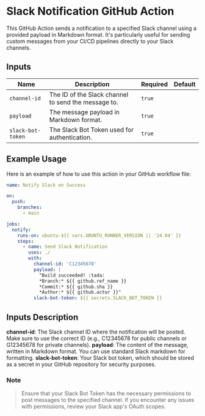 # Slack Notification GitHub Action

This GitHub Action sends a notification to a specified Slack channel using a provided payload in Markdown format. It's particularly useful for sending custom messages from your CI/CD pipelines directly to your Slack channels.

## Inputs

| Name             | Description                                     | Required | Default |
| ---------------- | ----------------------------------------------- | -------- | ------- |
| `channel-id`     | The ID of the Slack channel to send the message to. | `true`   |         |
| `payload`        | The message payload in Markdown format.         | `true`   |         |
| `slack-bot-token`| The Slack Bot Token used for authentication.    | `true`   |         |

## Example Usage

Here is an example of how to use this action in your GitHub workflow file:

```yaml
name: Notify Slack on Success

on:
  push:
    branches:
      - main

jobs:
  notify:
    runs-on: ubuntu-${{ vars.UBUNTU_RUNNER_VERSION || '24.04' }}
    steps:
      - name: Send Slack Notification
        uses: ./
        with:
          channel-id: 'C12345678'
          payload: |
            "Build succeeded! :tada:
            *Branch:* ${{ github.ref_name }}
            *Commit:* ${{ github.sha }}
            *Author:* ${{ github.actor }}"
          slack-bot-token: ${{ secrets.SLACK_BOT_TOKEN }}
```

## Inputs Description
**channel-id**: The Slack channel ID where the notification will be posted. Make sure to use the correct ID (e.g., C12345678 for public channels or G12345678 for private channels).
**payload**: The content of the message, written in Markdown format. You can use standard Slack markdown for formatting.
**slack-bot-token**: Your Slack bot token, which should be stored as a secret in your GitHub repository for security purposes.

### Note
> Ensure that your Slack Bot Token has the necessary permissions to post messages to the specified channel. If you encounter any issues with permissions, review your Slack app's OAuth scopes.